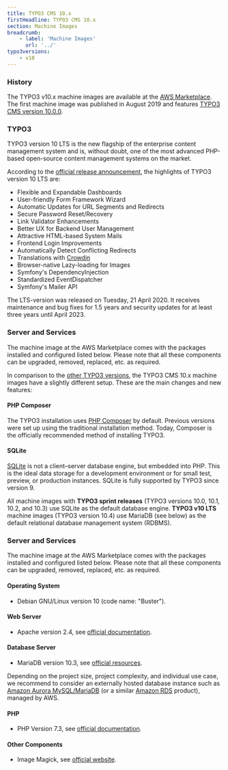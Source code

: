 ```yaml
---
title: TYPO3 CMS 10.x
firstHeadline: TYPO3 CMS 10.x
section: Machine Images
breadcrumb:
    - label: 'Machine Images'
      url: '../'
typo3versions:
    - v10
---
```


### History

The TYPO3 v10.x machine images are available at the [AWS Marketplace](https://aws.amazon.com/marketplace/pp/prodview-q4ardel2bwnjq). The first machine image was published in August 2019 and features [TYPO3 CMS version 10.0.0](https://get.typo3.org/release-notes/10.0.0).

### TYPO3

TYPO3 version 10 LTS is the new flagship of the enterprise content management system and is, without doubt, one of the most advanced PHP-based open-source content management systems on the market.

According to the [official release announcement](https://typo3.org/article/typo3-v10-lts-safe-and-sound), the highlights of TYPO3 version 10 LTS are:

* Flexible and Expandable Dashboards
* User-friendly Form Framework Wizard
* Automatic Updates for URL Segments and Redirects
* Secure Password Reset/Recovery
* Link Validator Enhancements
* Better UX for Backend User Management
* Attractive HTML-based System Mails
* Frontend Login Improvements
* Automatically Detect Conflicting Redirects
* Translations with [Crowdin](https://crowdin.com/)
* Browser-native Lazy-loading for Images
* Symfony's DependencyInjection
* Standardized EventDispatcher
* Symfony's Mailer API

The LTS-version was released on Tuesday, 21 April 2020. It receives maintenance and bug fixes for 1.5 years and security updates for at least three years until April 2023.

### Server and Services

The machine image at the AWS Marketplace comes with the packages installed and configured listed below. Please note that all these components can be upgraded, removed, replaced, etc. as required.

In comparison to the [other TYPO3 versions](index.md), the TYPO3 CMS 10.x machine images have a slightly different setup. These are the main changes and new features:

#### PHP Composer

The TYPO3 installation uses [PHP Composer](https://getcomposer.org/) by default. Previous versions were set up using the traditional installation method. Today, Composer is the officially recommended method of installing TYPO3.

#### SQLite

[SQLite](https://www.sqlite.org/) is not a client–server database engine, but embedded into PHP. This is the ideal data storage for a development environment or for small test, preview, or production instances. SQLite is fully supported by TYPO3 since version 9.

All machine images with **TYPO3 sprint releases** (TYPO3 versions 10.0, 10.1, 10.2, and 10.3) use SQLite as the default database engine. **TYPO3 v10 LTS** machine images (TYPO3 version 10.4) use MariaDB (see below) as the default relational database management system (RDBMS).

### Server and Services

The machine image at the AWS Marketplace comes with the packages installed and configured listed below. Please note that all these components can be upgraded, removed, replaced, etc. as required.

#### Operating System

* Debian GNU/Linux version 10 (code name: "Buster").

#### Web Server

* Apache version 2.4, see [official documentation](https://httpd.apache.org/docs/2.4/).

#### Database Server

* MariaDB version 10.3, see [official resources](https://mariadb.org/learn/).

Depending on the project size, project complexity, and individual use case, we recommend to consider an externally hosted database instance such as [Amazon Aurora MySQL/MariaDB](https://aws.amazon.com/rds/aurora/) (or a similar [Amazon RDS](../miscellaneous/glossary.md#amazonrds) product), managed by AWS.

#### PHP

* PHP Version 7.3, see [official documentation](https://www.php.net/docs.php).

#### Other Components

* Image Magick, see [official website](https://imagemagick.org/).
